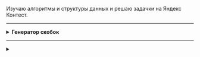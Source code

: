 Изучаю алгоритмы и структуры данных и решаю задачки на Яндекс Контест.

---
<details>
<summary>
<b>Генератор скобок</b>
</summary>

<a href="algorithms/generator.py">Code</a>

Рита по поручению Тимофея наводит порядок в правильных скобочных последовательностях (ПСП), состоящих только из круглых скобок(). Для этого ей надо сгенерировать все ПСП длины 2n в алфавитном порядке —– алфавит состоит из ( и ) и открывающая скобка идёт раньше закрывающей.

Помогите Рите —– напишите программу, которая по заданному n выведет все ПСП в нужном порядке.

Рассмотрим второй пример. Надо вывести ПСП из четырёх символов. Таких всего две:

(())
()()
(()) идёт раньше ()(), так как первый символ у них одинаковый, а на второй позиции у первой ПСП стоит (, который идёт раньше ).


### Формат ввода
На вход функция принимает n — целое число от 0 до 10.

### Формат вывода
Функция должна напечатать все возможные скобочные последовательности заданной длины в алфавитном (лексикографическом) порядке.

### Пример
<table>
    <tbody>
      <tr>
        <td><b>Ввод</b></td>
        <td><b>Вывод</b></td>
      </tr>
      <tr>
        <td>
            3
        </td>
        <td>
            ((())) <br/>
            (()()) <br/>
            (())() <br/>
            ()(()) <br/>
            ()()() <br/>
        </td>
      </tr>
    </tbody>
</table>
</details>

---
<details>
<summary>